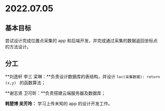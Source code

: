 # 2022.07.05

## 基本目标

尝试设计完成位置点采集的 app 和后端开发，并完成通过采集的数据返回坐标点的方法设计。

## 分工

**刘逸轩 李三 梁琳：**负责设计数据库的表结构，并设计 `loc(采集数据): return (x,y) ` 的函数算法；

**谢志贤 卫可昕：**负责搭建云端服务器及数据库；

**韩楚博 吴芳玲：** 学习上传未知的 app 的设计开发工作。